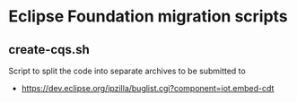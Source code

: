 # Eclipse Foundation migration scripts

## create-cqs.sh

Script to split the code into separate archives to be submitted to

- https://dev.eclipse.org/ipzilla/buglist.cgi?component=iot.embed-cdt
